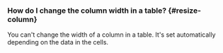 ### How do I change the column width in a table? {#resize-column}

You can't change the width of a column in a table. It's set automatically depending on the data in the cells.

